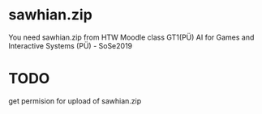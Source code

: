 # sawhian.zip
You need sawhian.zip from HTW Moodle class GT1(PÜ) AI for Games and Interactive Systems (PÜ) - SoSe2019

# TODO
get permision for upload of sawhian.zip


